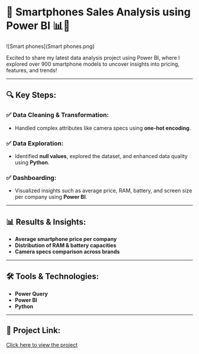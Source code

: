 # 🚀 Smartphones Sales Analysis using Power BI 📊📱

![Smart phones](Smart phones.png)


Excited to share my latest data analysis project using Power BI, where I explored over 900 smartphone models to uncover insights into pricing, features, and trends!

---

## 🔍 Key Steps:

### ✅ Data Cleaning & Transformation:
- Handled complex attributes like camera specs using **one-hot encoding**.

### ✅ Data Exploration:
- Identified **null values**, explored the dataset, and enhanced data quality using **Python**.

### ✅ Dashboarding:
- Visualized insights such as average price, RAM, battery, and screen size per company using **Power BI**.

---

## 📊 Results & Insights:
- **Average smartphone price per company**
- **Distribution of RAM & battery capacities**
- **Camera specs comparison across brands**

---

## 🛠️ Tools & Technologies:
- **Power Query**
- **Power BI**
- **Python** 


---

## 🔗 Project Link:
[Click here to view the project](https://drive.google.com/file/d/1rJyGux7RSBiE1BKEOP38B2SEdSsNjcgw/view?usp=sharing)
